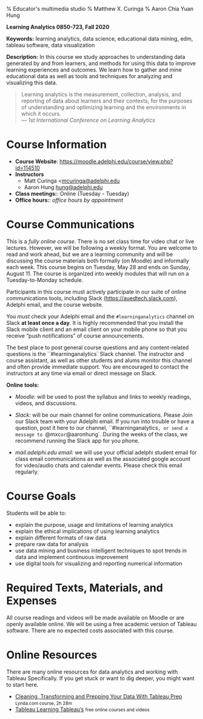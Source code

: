 % Educator's multimedia studio
% Matthew X. Curinga
% Aaron Chia Yuan Hung

<!--
This syllabus was created for
the Educational Technology Program
at Adelphi University:
http://education.adelphi.edu
copyright 2012 Matthew X. Curinga
http://matt.curinga.com
This work is licensed under the Creative Commons Attribution-ShareAlike 3.0 Unported License.
To view a copy of this license, visit http://creativecommons.org/licenses/by-sa/3.0/ or send
a letter to Creative Commons, 444 Castro Street, Suite 900, Mountain View, California, 94041, USA.
We ask, but do not require, that attribution includes a link to our websites (above).
version: 2.1
Based on work available here: https://github.com/mcuringa/adelphi-ed-tech-courses
-->
**Learning Analytics 0850-723, Fall 2020**

**Keywords:** learning analytics, data science, educational data mining, edm,
tableau software, data visualization

**Description:** In this course we study approaches to understanding data
generated by and from learners, and methods for using this data to improve
learning experiences and outcomes. We learn how to gather and mine educational
data as well as tools and techniques for analyzing and visualizing this data.

> Learning analytics is the measurement, collection, analysis, and reporting
> of data about learners and their contexts, for the purposes of understanding
> and optimizing learning and the environments in which it occurs.\
> _— 1st International Conference on Learning Analytics_

Course Information
==================
- **Course Website**: <https://moodle.adelphi.edu/course/view.php?id=114510>
- **Instructors**
  - Matt Curinga <mcuringa@adelphi.edu
  - Aaron Hung <hung@adelphi.edu>
- **Class meetings:**: Online (Tuesday - Tuesday)
- **Office hours:**: _office hours by appointment_

Course Communications
=====================
This is a _fully online course_. There is no set class time for video chat or
live lectures. However, we will be following a weekly format. You are welcome to
read and work ahead, but we are a learning community and will be discussing the
course materials both formally (on Moodle) and informally each week. This course
begins on Tuesday, May 28 and ends on Sunday, August 11. The course is organized
into weekly modules that will run on a Tuesday-to-Monday schedule.

Participants in this course must actively participate in our suite of online
communications tools, including Slack (<https://auedtech.slack.com>), Adelphi
email, and the course website.

You _must_ check your Adelphi email and the `#learninganalytics` channel on
Slack **at least once a day**. It is highly recommended that you install the
Slack mobile client and an email client on your mobile phone so that you receive
“push notifications” of course announcements.

The best place to post general course questions and any content-related
questions is the ``#learninganalytics` Slack channel. The instructor and course
assistant, as well as other students and alums monitor this channel and often
provide immediate support. You are encouraged to contact the instructors at any
time via email or direct message on Slack.

**Online tools:**

- _Moodle:_ will be used to post the syllabus and links to weekly readings,
  videos, and discussions.

- _Slack:_ will be our main channel for online communications. Please Join our
  Slack team with your Adelphi email. If you run into trouble or have a
  question, post it here to our channel, ``#learninganalytics`, or send a message
  to `@mxc` or `@aaronhung`. During the weeks of the class, we recommend running the
  Slack app for you phone.

- _mail.adelphi.edu email:_ we will use your official adelphi student email for
  class email communications as well as the associated google account for
  video/audio chats and calendar events. Please check this email regularly.

Course Goals
============
Students will be able to:
- explain the purpose, usage and limitations of learning analytics
- explain the ethical implications of using learning analytics
- explain different formats of raw data
- prepare raw data for analysis
- use data mining and business intelligent techniques to spot trends in data
  and implement continuous improvement
- use digital tools for visualizing and reporting numerical information

Required Texts, Materials, and Expenses
=======================================
All course readings and videos will be made available on Moodle or are openly
available online. We will be using a free academic version of Tableau software.
There are no expected costs associated with this course.

Online Resources
================
There are many online resources for data analytics and working with Tableau
Specifically. If you get stuck or want to dig deeper, you might want to start
here.

- [Cleaning, Transforming and Prepping Your Data With Tableau Prep](https://www.lynda.com/Tableau-tutorials/Cleaning-Transforming-Prepping-Your-Data-Tableau-Prep/772331-2.html) <small class="text-muted">Lynda.com course, 2h 28m</small>
- [Tableau Learning Tableau’s](https://www.tableau.com/learn) <small class="text-muted">free online courses and videos</small>
